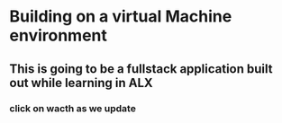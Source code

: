 # Building on a virtual Machine environment
## This is going to be a fullstack application built out while learning in ALX
### click on wacth as we update 
